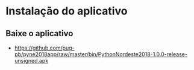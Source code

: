 # Instalação do aplicativo

## Baixe o aplicativo

* https://github.com/pug-pb/pyne2018app/raw/master/bin/PythonNordeste2018-1.0.0-release-unsigned.apk
